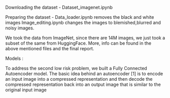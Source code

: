Downloading the dataset -
Dataset_imagenet.ipynb 

Preparing the dataset - 
Data_loader.ipynb removes the black and white images
Image_editing.ipynb changes the images to blemished,blurred and noisy images.

We took the data from ImageNet, since there are 14M images, we just took a subset of the same from HuggingFace. More, info can be found in the above 
mentioned files and the final report.

Models :

To address the second low risk problem, we built a Fully Connected Autoencoder model. The basic idea behind an autoencoder [1] is to encode an input image into a compressed representation and then decode the compressed representation back into an output image that is similar to the original input image
